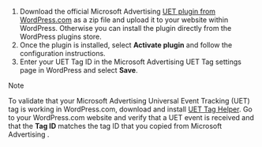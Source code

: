 1. Download the official Microsoft Advertising  [UET plugin from WordPress.com](https://go.microsoft.com/fwlink?LinkId=2158781) as a zip file and upload it to your website within WordPress. Otherwise you can install the plugin directly from the WordPress plugins store.
1. Once the plugin is installed, select **Activate plugin** and follow the configuration instructions.
1. Enter your UET Tag ID in the Microsoft Advertising UET Tag settings page in WordPress and select **Save**.

> [!NOTE]
> To validate that your Microsoft Advertising  Universal Event Tracking (UET) tag is working in WordPress.com, download and install [UET Tag Helper](../hlp_BA_CONC_UET_TagHelper.md). Go to your WordPress.com website and verify that a UET event is received and that the **Tag ID** matches the tag ID that you copied from Microsoft Advertising .


